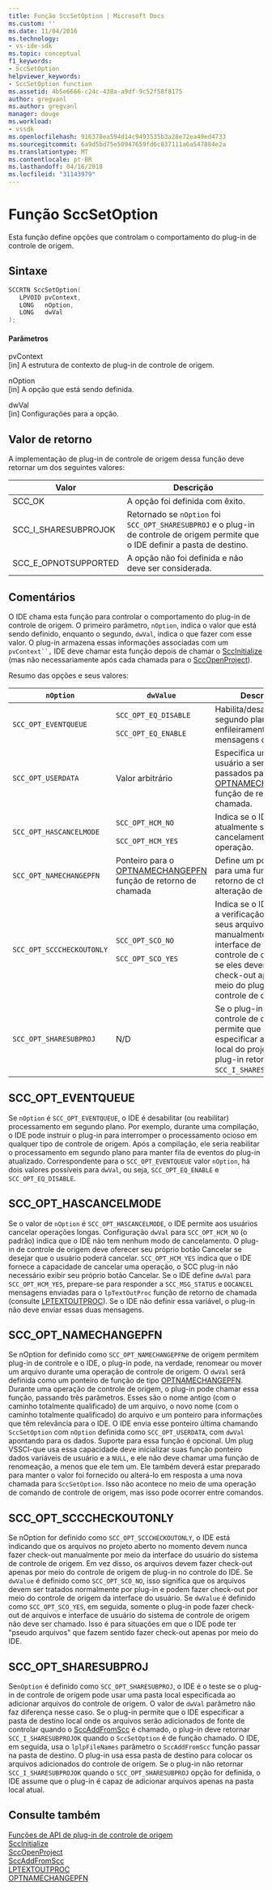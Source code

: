 ```yaml
---
title: Função SccSetOption | Microsoft Docs
ms.custom: ''
ms.date: 11/04/2016
ms.technology:
- vs-ide-sdk
ms.topic: conceptual
f1_keywords:
- SccSetOption
helpviewer_keywords:
- SccSetOption function
ms.assetid: 4b5e6666-c24c-438a-a9df-9c52f58f8175
author: gregvanl
ms.author: gregvanl
manager: douge
ms.workload:
- vssdk
ms.openlocfilehash: 916378ea594d14c9493535b3a28e72ea49ed4733
ms.sourcegitcommit: 6a9d5bd75e50947659fd6c837111a6a547884e2a
ms.translationtype: MT
ms.contentlocale: pt-BR
ms.lasthandoff: 04/16/2018
ms.locfileid: "31143979"
---
```

# <a name="sccsetoption-function"></a>Função SccSetOption
Esta função define opções que controlam o comportamento do plug-in de controle de origem.  
  
## <a name="syntax"></a>Sintaxe  
  
```cpp  
SCCRTN SccSetOption(  
   LPVOID pvContext,  
   LONG   nOption,  
   LONG   dwVal  
);  
```  
  
#### <a name="parameters"></a>Parâmetros  
 pvContext  
 [in] A estrutura de contexto de plug-in de controle de origem.  
  
 nOption  
 [in] A opção que está sendo definida.  
  
 dwVal  
 [in] Configurações para a opção.  
  
## <a name="return-value"></a>Valor de retorno  
 A implementação de plug-in de controle de origem dessa função deve retornar um dos seguintes valores:  
  
|Valor|Descrição|  
|-----------|-----------------|  
|SCC_OK|A opção foi definida com êxito.|  
|SCC_I_SHARESUBPROJOK|Retornado se `nOption` foi `SCC_OPT_SHARESUBPROJ` e o plug-in de controle de origem permite que o IDE definir a pasta de destino.|  
|SCC_E_OPNOTSUPPORTED|A opção não foi definida e não deve ser considerada.|  
  
## <a name="remarks"></a>Comentários  
 O IDE chama esta função para controlar o comportamento do plug-in de controle de origem. O primeiro parâmetro, `nOption`, indica o valor que está sendo definido, enquanto o segundo, `dwVal`, indica o que fazer com esse valor. O plug-in armazena essas informações associadas com um `pvContext``,` IDE deve chamar esta função depois de chamar o [SccInitialize](../extensibility/sccinitialize-function.md) (mas não necessariamente após cada chamada para o [SccOpenProject](../extensibility/sccopenproject-function.md)).  
  
 Resumo das opções e seus valores:  
  
|`nOption`|`dwValue`|Descrição|  
|---------------|---------------|-----------------|  
|`SCC_OPT_EVENTQUEUE`|`SCC_OPT_EQ_DISABLE`<br /><br /> `SCC_OPT_EQ_ENABLE`|Habilita/desabilita em segundo plano enfileiramento de mensagens de evento.|  
|`SCC_OPT_USERDATA`|Valor arbitrário|Especifica um valor de usuário a serem passados para o [OPTNAMECHANGEPFN](../extensibility/optnamechangepfn.md) função de retorno de chamada.|  
|`SCC_OPT_HASCANCELMODE`|`SCC_OPT_HCM_NO`<br /><br /> `SCC_OPT_HCM_YES`|Indica se o IDE atualmente suporta o cancelamento de uma operação.|  
|`SCC_OPT_NAMECHANGEPFN`|Ponteiro para o [OPTNAMECHANGEPFN](../extensibility/optnamechangepfn.md) função de retorno de chamada|Define um ponteiro para uma função de retorno de chamada de alteração de nome.|  
|`SCC_OPT_SCCCHECKOUTONLY`|`SCC_OPT_SCO_NO`<br /><br /> `SCC_OPT_SCO_YES`|Indica se o IDE permite a verificação de fora de seus arquivos manualmente (com a interface de usuário de controle de origem) ou se eles devem fazer check-out apenas por meio do plug-in de controle de origem.|  
|`SCC_OPT_SHARESUBPROJ`|N/D|Se o plug-in de controle de origem permite que o IDE especificar a pasta local do projeto, o plug-in retornará `SCC_I_SHARESUBPROJOK`.|  
  
## <a name="sccopteventqueue"></a>SCC_OPT_EVENTQUEUE  
 Se `nOption` é `SCC_OPT_EVENTQUEUE`, o IDE é desabilitar (ou reabilitar) processamento em segundo plano. Por exemplo, durante uma compilação, o IDE pode instruir o plug-in para interromper o processamento ocioso em qualquer tipo de controle de origem. Após a compilação, ele seria reabilitar o processamento em segundo plano para manter fila de eventos do plug-in atualizado. Correspondente para o `SCC_OPT_EVENTQUEUE` valor `nOption`, há dois valores possíveis para `dwVal`, ou seja, `SCC_OPT_EQ_ENABLE` e `SCC_OPT_EQ_DISABLE`.  
  
## <a name="sccopthascancelmode"></a>SCC_OPT_HASCANCELMODE  
 Se o valor de `nOption` é `SCC_OPT_HASCANCELMODE`, o IDE permite aos usuários cancelar operações longas. Configuração `dwVal` para `SCC_OPT_HCM_NO` (o padrão) indica que o IDE não tem nenhum modo de cancelamento. O plug-in de controle de origem deve oferecer seu próprio botão Cancelar se desejar que o usuário poderá cancelar. `SCC_OPT_HCM_YES` indica que o IDE fornece a capacidade de cancelar uma operação, o SCC plug-in não necessário exibir seu próprio botão Cancelar. Se o IDE define `dwVal` para `SCC_OPT_HCM_YES`, prepare-se para responder a `SCC_MSG_STATUS` e `DOCANCEL` mensagens enviadas para o `lpTextOutProc` função de retorno de chamada (consulte [LPTEXTOUTPROC](../extensibility/lptextoutproc.md)). Se o IDE não definir essa variável, o plug-in não deve enviar essas duas mensagens.  
  
## <a name="sccoptnamechangepfn"></a>SCC_OPT_NAMECHANGEPFN  
 Se nOption for definido como `SCC_OPT_NAMECHANGEPFN`e de origem permitem plug-in de controle e o IDE, o plug-in pode, na verdade, renomear ou mover um arquivo durante uma operação de controle de origem. O `dwVal` será definida como um ponteiro de função de tipo [OPTNAMECHANGEPFN](../extensibility/optnamechangepfn.md). Durante uma operação de controle de origem, o plug-in pode chamar essa função, passando três parâmetros. Esses são o nome antigo (com o caminho totalmente qualificado) de um arquivo, o novo nome (com o caminho totalmente qualificado) do arquivo e um ponteiro para informações que têm relevância para o IDE. O IDE envia esse ponteiro última chamando `SccSetOption` com `nOption` definida como `SCC_OPT_USERDATA`, com `dwVal` apontando para os dados. Suporte para essa função é opcional. Um plug VSSCI-que usa essa capacidade deve inicializar suas função ponteiro dados variáveis de usuário e a `NULL`, e ele não deve chamar uma função de renomeação, a menos que ele tem um. Ele também deverá estar preparado para manter o valor foi fornecido ou alterá-lo em resposta a uma nova chamada para `SccSetOption`. Isso não acontece no meio de uma operação de comando de controle de origem, mas isso pode ocorrer entre comandos.  
  
## <a name="sccoptscccheckoutonly"></a>SCC_OPT_SCCCHECKOUTONLY  
 Se nOption for definido como `SCC_OPT_SCCCHECKOUTONLY`, o IDE está indicando que os arquivos no projeto aberto no momento devem nunca fazer check-out manualmente por meio da interface do usuário do sistema de controle de origem. Em vez disso, os arquivos devem fazer check-out apenas por meio do controle de origem de plug-in no controle do IDE. Se `dwValue` é definido como `SCC_OPT_SCO_NO`, isso significa que os arquivos devem ser tratados normalmente por plug-in e podem fazer check-out por meio do controle de origem da interface do usuário. Se `dwValue` é definido como `SCC_OPT_SCO_YES`, em seguida, somente o plug-in pode fazer check-out de arquivos e interface de usuário do sistema de controle de origem não deve ser chamado. Isso é para situações em que o IDE pode ter "pseudo arquivos" que fazem sentido fazer check-out apenas por meio do IDE.  
  
## <a name="sccoptsharesubproj"></a>SCC_OPT_SHARESUBPROJ  
 Se`nOption` é definido como `SCC_OPT_SHARESUBPROJ`, o IDE é o teste se o plug-in de controle de origem pode usar uma pasta local especificada ao adicionar arquivos do controle de origem. O valor de `dwVal` parâmetro não faz diferença nesse caso. Se o plug-in permite que o IDE especificar a pasta de destino local onde os arquivos serão adicionados de fonte de controlar quando o [SccAddFromScc](../extensibility/sccaddfromscc-function.md) é chamado, o plug-in deve retornar `SCC_I_SHARESUBPROJOK` quando o `SccSetOption` é de função chamado. O IDE, em seguida, usa o `lplpFileNames` parâmetro o `SccAddFromScc` função passar na pasta de destino. O plug-in usa essa pasta de destino para colocar os arquivos adicionados do controle de origem. Se o plug-in não retornar `SCC_I_SHARESUBPROJOK` quando o `SCC_OPT_SHARESUBPROJ` opção for definida, o IDE assume que o plug-in é capaz de adicionar arquivos apenas na pasta local atual.  
  
## <a name="see-also"></a>Consulte também  
 [Funções de API de plug-in de controle de origem](../extensibility/source-control-plug-in-api-functions.md)   
 [SccInitialize](../extensibility/sccinitialize-function.md)   
 [SccOpenProject](../extensibility/sccopenproject-function.md)   
 [SccAddFromScc](../extensibility/sccaddfromscc-function.md)   
 [LPTEXTOUTPROC](../extensibility/lptextoutproc.md)   
 [OPTNAMECHANGEPFN](../extensibility/optnamechangepfn.md)